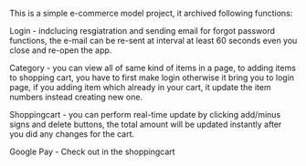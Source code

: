 This is a simple e-commerce model project, it archived following functions:

Login - indclucing resgiatration and sending email for forgot password functions, the e-mail can be re-sent at interval at least 60 seconds even you close and re-open the app.

Category - you can view all of same kind of items in a page, to adding items to shopping cart, you have to first make login otherwise it bring you to login page, if you adding item which already in your cart, it update the item numbers instead creating new one.

Shoppingcart - you can perform real-time update by clicking add/minus signs and delete buttons, the total amount will be updated instantly after you did any changes for the cart.

Google Pay - Check out in the shoppingcart

